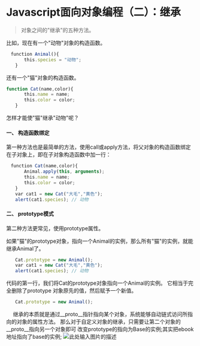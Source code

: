 # Javascript面向对象编程（二）：继承

> 对象之间的"继承"的五种方法。

比如，现在有一个"动物"对象的构造函数。
``` javascript
　function Animal(){
　　　　this.species = "动物";
　　}
```
还有一个"猫"对象的构造函数。
``` javascript
function Cat(name,color){
　　　　this.name = name;
　　　　this.color = color;
　　}
```
怎样才能使"猫"继承"动物"呢？

#### 一、 构造函数绑定

第一种方法也是最简单的方法，使用call或apply方法，将父对象的构造函数绑定在子对象上，即在子对象构造函数中加一行：
``` javascript
　function Cat(name,color){
　　　　Animal.apply(this, arguments);
　　　　this.name = name;
　　　　this.color = color;
　　}
　　var cat1 = new Cat("大毛","黄色");
　　alert(cat1.species); // 动物
``` 
#### 二、 prototype模式

第二种方法更常见，使用prototype属性。

如果"猫"的prototype对象，指向一个Animal的实例，那么所有"猫"的实例，就能继承Animal了。

``` javascript
　　Cat.prototype = new Animal();
　　var cat1 = new Cat("大毛","黄色");
　　alert(cat1.species); // 动物
```
代码的第一行，我们将Cat的prototype对象指向一个Animal的实例。
它相当于完全删除了prototype 对象原先的值，然后赋予一个新值。
``` javascript
　　Cat.prototype = new Animal();
```
　
继承的本质就是通过__proto__指针指向某个对象，系统能够自动链式访问所指向的对象的属性方法。
那么对于自定义对象的继承，只需要让第二个对象的__proto__指向另一个对象即可
改变prototype的指向为Base的实例;其实把ebook地址指向了base的实例;
![此处输入图片的描述][1]


  [1]: https://ooo.0o0.ooo/2017/06/14/594028d745993.png